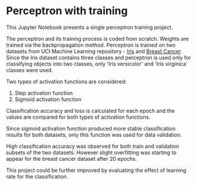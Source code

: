 # Perceptron with training

This Jupyter Notebook presents a single perceptron training project. 

The perceptron and its training process is coded from scratch. Weights are trained via the backpropagation method.
Perceptron is trained on two datasets from UCI Machine Learning repository - [Iris](https://archive.ics.uci.edu/dataset/53/iris) and [Breast Cancer](https://archive.ics.uci.edu/dataset/15/breast+cancer+wisconsin+original). Since the Iris dataset contains three classes and perceptron is used only for classifying objects into two classes, only 'Iris versicolor' and 'Iris virginica' classes were used.

Two types of activation functions are considered:
1. Step activation function
2. Sigmoid activation function

Classification accuracy and loss is calculated for each epoch and the values are compared for both types of activation functions.

Since sigmoid activation function produced more stable classification results for both datasets, only this function was used for data validation.

High classification accuracy was observed for both train and validation subsets of the two datasets. However slight overfitting was starting to appear for the breast cancer dataset after 20 epochs.

This project could be further improved by evaluating the effect of learning rate for the classification.
